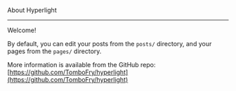 About Hyperlight



-----

Welcome!

By default, you can edit your posts from the `posts/` directory, and your pages from the `pages/` directory.

More information is available from the GitHub repo: [https://github.com/TomboFry/hyperlight](https://github.com/TomboFry/hyperlight)
